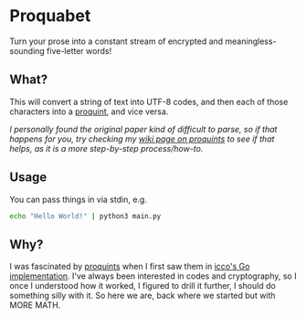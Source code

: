 # Proquabet

Turn your prose into a constant stream of encrypted and meaningless-sounding five-letter words!

## What?

This will convert a string of text into UTF-8 codes, and then each of those characters into a [proquint][], and vice versa.

*I personally found the original paper kind of difficult to parse, so if that happens for you, try checking my [wiki page on proquints](https://www.tinybrain.fans/proquints.html) to see if that helps, as it is a more step-by-step process/how-to.*

## Usage

You can pass things in via stdin, e.g.

```bash
echo "Hello World!" | python3 main.py
```

## Why? 

I was fascinated by [proquints][] when I first saw them in [icco's Go implementation](https://merveilles.town/web/statuses/107505257480989361). I've always been interested in codes and cryptography, so I once I understood how it worked, I figured to drill it further, I should do something silly with it. So here we are, back where we started but with MORE MATH.

[proquint]: https://arxiv.org/html/0901.4016
[proquints]: https://arxiv.org/html/0901.4016